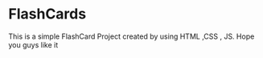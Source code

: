 # FlashCards
This is a simple FlashCard Project created by using HTML ,CSS , JS. Hope you guys like it
